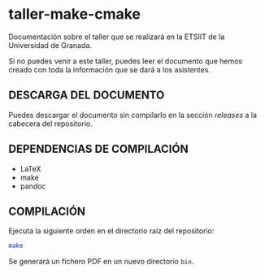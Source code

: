 # taller-make-cmake

Documentación sobre el taller que se realizará en la ETSIIT de la Universidad de Granada.

Si no puedes venir a este taller, puedes leer el documento que hemos creado con toda la información que se dará a los asistentes.

## DESCARGA DEL DOCUMENTO

Puedes descargar el documento sin compilarlo en la sección *releases* a la cabecera del repositorio.

## DEPENDENCIAS DE COMPILACIÓN

- LaTeX
- make
- pandoc

## COMPILACIÓN

Ejecuta la siguiente orden en el directorio raíz del repositorio:

```sh
make
```

Se generará un fichero PDF en un nuevo directorio `bin`.
